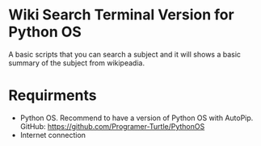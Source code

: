 # Wiki Search Terminal Version for Python OS
A basic scripts that you can search a subject and it will shows a basic summary of the subject from wikipeadia.

# Requirments
- Python OS. Recommend to have a version of Python OS with AutoPip. GitHub: https://github.com/Programer-Turtle/PythonOS
- Internet connection